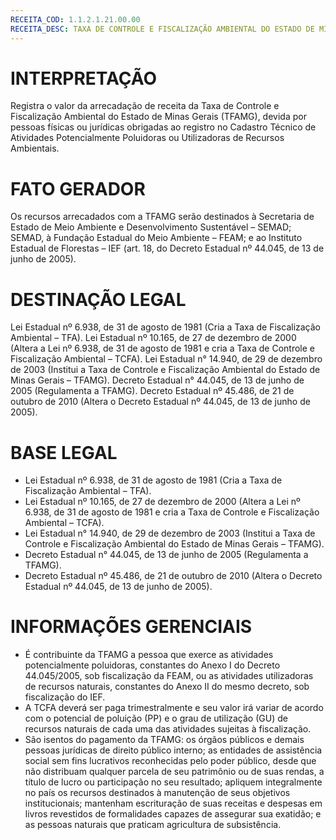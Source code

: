 ```yaml
---
RECEITA_COD: 1.1.2.1.21.00.00
RECEITA_DESC: TAXA DE CONTROLE E FISCALIZAÇÃO AMBIENTAL DO ESTADO DE MINAS GERAIS (TFAMG)
---
```


# INTERPRETAÇÃO
Registra o valor da arrecadação de receita da Taxa de Controle e Fiscalização 
Ambiental do Estado de Minas Gerais (TFAMG), devida por pessoas físicas ou 
jurídicas obrigadas ao registro no Cadastro Técnico de Atividades Potencialmente 
Poluidoras ou Utilizadoras de Recursos Ambientais.

# FATO GERADOR
Os recursos arrecadados com a TFAMG serão destinados à Secretaria de Estado de 
Meio Ambiente e Desenvolvimento Sustentável – SEMAD; SEMAD, à Fundação Estadual 
do Meio Ambiente – FEAM; e ao Instituto Estadual de Florestas – IEF (art. 18, 
do Decreto Estadual nº 44.045, de 13 de junho de 2005).

# DESTINAÇÃO LEGAL
Lei Estadual nº 6.938, de 31 de agosto de 1981 (Cria a Taxa de Fiscalização 
Ambiental – TFA).
Lei Estadual nº 10.165, de 27 de dezembro de 2000 (Altera a Lei nº 6.938, de 
31 de agosto de 1981 e cria a Taxa de Controle e Fiscalização Ambiental – TCFA).
Lei Estadual n° 14.940, de 29 de dezembro de 2003 (Institui a Taxa de Controle 
e Fiscalização Ambiental do Estado de Minas Gerais – TFAMG).
Decreto Estadual n° 44.045, de 13 de junho de 2005 (Regulamenta a TFAMG).
Decreto Estadual nº 45.486, de 21 de outubro de 2010 (Altera o Decreto Estadual 
nº 44.045, de 13 de junho de 2005).

# BASE LEGAL
- Lei Estadual nº 6.938, de 31 de agosto de 1981 (Cria a Taxa de Fiscalização 
Ambiental – TFA).
- Lei Estadual nº 10.165, de 27 de dezembro de 2000 (Altera a Lei nº 6.938, de 
31 de agosto de 1981 e cria a Taxa de Controle e Fiscalização Ambiental – TCFA).
- Lei Estadual n° 14.940, de 29 de dezembro de 2003 (Institui a Taxa de Controle
e Fiscalização Ambiental do Estado de Minas Gerais – TFAMG).
- Decreto Estadual n° 44.045, de 13 de junho de 2005 (Regulamenta a TFAMG).
- Decreto Estadual nº 45.486, de 21 de outubro de 2010 (Altera o Decreto 
Estadual nº 44.045, de 13 de junho de 2005).

# INFORMAÇÕES GERENCIAIS

- É contribuinte da TFAMG a pessoa que exerce as atividades potencialmente 
poluidoras, constantes do Anexo I do Decreto 44.045/2005, sob fiscalização 
da FEAM, ou as atividades utilizadoras de recursos naturais, constantes do 
Anexo II do mesmo decreto, sob fiscalização do IEF.
- A TCFA deverá ser paga trimestralmente e seu valor irá variar de acordo com o 
potencial de poluição (PP) e o grau de utilização (GU) de recursos naturais de 
cada uma das atividades sujeitas à fiscalização.
- São isentos do pagamento da TFAMG: os órgãos públicos e demais pessoas 
jurídicas de direito público interno; as entidades de assistência social sem 
fins lucrativos reconhecidas pelo poder público, desde que não distribuam 
qualquer parcela de seu patrimônio ou de suas rendas, a título de lucro ou 
participação no seu resultado; apliquem integralmente no país os recursos 
destinados à manutenção de seus objetivos institucionais; mantenham escrituração 
de suas receitas e despesas em livros revestidos de formalidades capazes de 
assegurar sua exatidão; e as pessoas naturais que praticam agricultura de 
subsistência.
